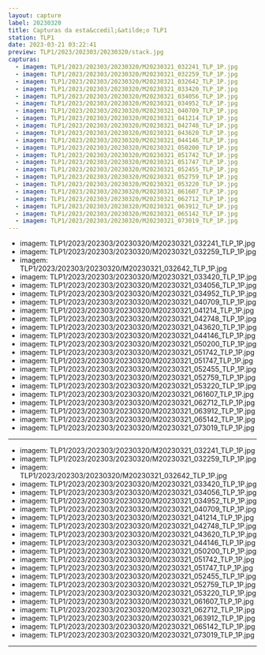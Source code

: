 ```yaml
---
layout: capture
label: 20230320
title: Capturas da esta&ccedil;&atilde;o TLP1
station: TLP1
date: 2023-03-21 03:22:41
preview: TLP1/2023/202303/20230320/stack.jpg
capturas:
  - imagem: TLP1/2023/202303/20230320/M20230321_032241_TLP_1P.jpg
  - imagem: TLP1/2023/202303/20230320/M20230321_032259_TLP_1P.jpg
  - imagem: TLP1/2023/202303/20230320/M20230321_032642_TLP_1P.jpg
  - imagem: TLP1/2023/202303/20230320/M20230321_033420_TLP_1P.jpg
  - imagem: TLP1/2023/202303/20230320/M20230321_034056_TLP_1P.jpg
  - imagem: TLP1/2023/202303/20230320/M20230321_034952_TLP_1P.jpg
  - imagem: TLP1/2023/202303/20230320/M20230321_040709_TLP_1P.jpg
  - imagem: TLP1/2023/202303/20230320/M20230321_041214_TLP_1P.jpg
  - imagem: TLP1/2023/202303/20230320/M20230321_042748_TLP_1P.jpg
  - imagem: TLP1/2023/202303/20230320/M20230321_043620_TLP_1P.jpg
  - imagem: TLP1/2023/202303/20230320/M20230321_044146_TLP_1P.jpg
  - imagem: TLP1/2023/202303/20230320/M20230321_050200_TLP_1P.jpg
  - imagem: TLP1/2023/202303/20230320/M20230321_051742_TLP_1P.jpg
  - imagem: TLP1/2023/202303/20230320/M20230321_051747_TLP_1P.jpg
  - imagem: TLP1/2023/202303/20230320/M20230321_052455_TLP_1P.jpg
  - imagem: TLP1/2023/202303/20230320/M20230321_052759_TLP_1P.jpg
  - imagem: TLP1/2023/202303/20230320/M20230321_053220_TLP_1P.jpg
  - imagem: TLP1/2023/202303/20230320/M20230321_061607_TLP_1P.jpg
  - imagem: TLP1/2023/202303/20230320/M20230321_062712_TLP_1P.jpg
  - imagem: TLP1/2023/202303/20230320/M20230321_063912_TLP_1P.jpg
  - imagem: TLP1/2023/202303/20230320/M20230321_065142_TLP_1P.jpg
  - imagem: TLP1/2023/202303/20230320/M20230321_073019_TLP_1P.jpg
---
```

  - imagem: TLP1/2023/202303/20230320/M20230321_032241_TLP_1P.jpg
  - imagem: TLP1/2023/202303/20230320/M20230321_032259_TLP_1P.jpg
  - imagem: TLP1/2023/202303/20230320/M20230321_032642_TLP_1P.jpg
  - imagem: TLP1/2023/202303/20230320/M20230321_033420_TLP_1P.jpg
  - imagem: TLP1/2023/202303/20230320/M20230321_034056_TLP_1P.jpg
  - imagem: TLP1/2023/202303/20230320/M20230321_034952_TLP_1P.jpg
  - imagem: TLP1/2023/202303/20230320/M20230321_040709_TLP_1P.jpg
  - imagem: TLP1/2023/202303/20230320/M20230321_041214_TLP_1P.jpg
  - imagem: TLP1/2023/202303/20230320/M20230321_042748_TLP_1P.jpg
  - imagem: TLP1/2023/202303/20230320/M20230321_043620_TLP_1P.jpg
  - imagem: TLP1/2023/202303/20230320/M20230321_044146_TLP_1P.jpg
  - imagem: TLP1/2023/202303/20230320/M20230321_050200_TLP_1P.jpg
  - imagem: TLP1/2023/202303/20230320/M20230321_051742_TLP_1P.jpg
  - imagem: TLP1/2023/202303/20230320/M20230321_051747_TLP_1P.jpg
  - imagem: TLP1/2023/202303/20230320/M20230321_052455_TLP_1P.jpg
  - imagem: TLP1/2023/202303/20230320/M20230321_052759_TLP_1P.jpg
  - imagem: TLP1/2023/202303/20230320/M20230321_053220_TLP_1P.jpg
  - imagem: TLP1/2023/202303/20230320/M20230321_061607_TLP_1P.jpg
  - imagem: TLP1/2023/202303/20230320/M20230321_062712_TLP_1P.jpg
  - imagem: TLP1/2023/202303/20230320/M20230321_063912_TLP_1P.jpg
  - imagem: TLP1/2023/202303/20230320/M20230321_065142_TLP_1P.jpg
  - imagem: TLP1/2023/202303/20230320/M20230321_073019_TLP_1P.jpg
---
  - imagem: TLP1/2023/202303/20230320/M20230321_032241_TLP_1P.jpg
  - imagem: TLP1/2023/202303/20230320/M20230321_032259_TLP_1P.jpg
  - imagem: TLP1/2023/202303/20230320/M20230321_032642_TLP_1P.jpg
  - imagem: TLP1/2023/202303/20230320/M20230321_033420_TLP_1P.jpg
  - imagem: TLP1/2023/202303/20230320/M20230321_034056_TLP_1P.jpg
  - imagem: TLP1/2023/202303/20230320/M20230321_034952_TLP_1P.jpg
  - imagem: TLP1/2023/202303/20230320/M20230321_040709_TLP_1P.jpg
  - imagem: TLP1/2023/202303/20230320/M20230321_041214_TLP_1P.jpg
  - imagem: TLP1/2023/202303/20230320/M20230321_042748_TLP_1P.jpg
  - imagem: TLP1/2023/202303/20230320/M20230321_043620_TLP_1P.jpg
  - imagem: TLP1/2023/202303/20230320/M20230321_044146_TLP_1P.jpg
  - imagem: TLP1/2023/202303/20230320/M20230321_050200_TLP_1P.jpg
  - imagem: TLP1/2023/202303/20230320/M20230321_051742_TLP_1P.jpg
  - imagem: TLP1/2023/202303/20230320/M20230321_051747_TLP_1P.jpg
  - imagem: TLP1/2023/202303/20230320/M20230321_052455_TLP_1P.jpg
  - imagem: TLP1/2023/202303/20230320/M20230321_052759_TLP_1P.jpg
  - imagem: TLP1/2023/202303/20230320/M20230321_053220_TLP_1P.jpg
  - imagem: TLP1/2023/202303/20230320/M20230321_061607_TLP_1P.jpg
  - imagem: TLP1/2023/202303/20230320/M20230321_062712_TLP_1P.jpg
  - imagem: TLP1/2023/202303/20230320/M20230321_063912_TLP_1P.jpg
  - imagem: TLP1/2023/202303/20230320/M20230321_065142_TLP_1P.jpg
  - imagem: TLP1/2023/202303/20230320/M20230321_073019_TLP_1P.jpg
---
